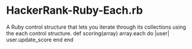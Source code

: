 # HackerRank-Ruby-Each.rb
A Ruby control structure that lets you iterate through its collections using the each control structure.
def scoring(array)
    array.each do |user|
        user.update_score
    end
end

